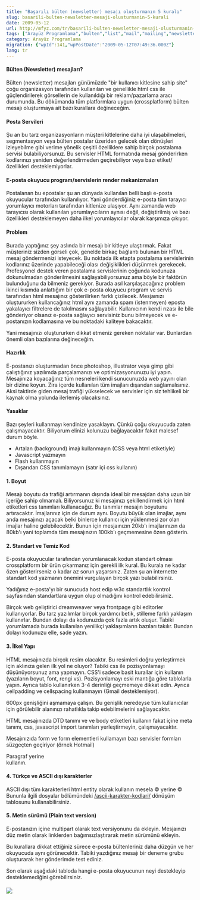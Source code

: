 ```yaml
---
title: "Başarılı bülten (newsletter) mesajı oluşturmanın 5 kuralı"
slug: basarili-bulten-newsletter-mesaji-olusturmanin-5-kurali
date: 2009-05-12
url: http://mfyz.com/tr/basarili-bulten-newsletter-mesaji-olusturmanin-5-kurali/
tags: ["Arayüz Programlama","bulten","list","mail","mailing","newsletter"]
category: Arayüz Programlama
migration: {"wpId":141,"wpPostDate":"2009-05-12T07:49:36.000Z"}
lang: tr
---
```


#### Bülten (Newsletter) mesajları?

Bülten (newsletter) mesajları günümüzde "bir kullanıcı kitlesine sahip site" çoğu organizasyon tarafından kullanılan ve genellikle html css ile güçlendirilerek görsellerin de kullanıldığı bir reklam/pazarlama aracı durumunda. Bu dökümanda tüm platformlara uygun (crossplatform) bülten mesajı oluşturmaya ait bazı kurallara değineceğim.

#### Posta Servileri

Şu an bu tarz organizasyonların müşteri kitlelerine daha iyi ulaşabilmeleri, segmentasyon veya bülten postalar üzeriden gelecek olan dönüşleri izleyebilme gibi verime yönelik çeşitli özelliklere sahip birçok postalama servisi bulabiliyorsunuz. Bu servisler HTML formatında mesaj gönderirken kodlarınızı yeniden değerlendirmeden geçirebiliyor veya bazı etiket/özellikleri desteklemiyorlar.

#### E-posta okuyucu program/servislerin render mekanizmaları

Postalanan bu epostalar şu an dünyada kullanılan belli başlı e-posta okuyucular tarafından kullanılıyor. Yani gönderdiğiniz e-posta tüm tarayıcı yorumlayıcı motorları tarafından kitlenize ulaşıyor. Aynı zamanda web tarayıcısı olarak kullanılan yorumlayıcıların aynısı değil, değiştirilmiş ve bazı özellikleri desteklemeyen daha ilkel yorumlayıcılar olarak karşımıza çıkıyor.

#### Problem

Burada yaptığınız şey aslında bir mesajı bir kitleye ulaştırmak. Fakat müşteriniz sizden görseli çok, genelde birkaç bağlantı bulunan bir HTML mesaj göndermenizi isteyecek. Bu noktada ilk etapta postalama servislerinin kodlarınız üzerinde yapabileceği olası değişiklikleri düşünmek gerekecek. Profesyonel destek veren postalama servislerinin çoğunda kodunuza dokunulmadan gönderilmesini sağlayabiliyorsunuz ama böyle bir faktörün bulunduğunu da bilmeniz gerekiyor. Burada asıl karşılaşacağınız problem ikinci kısımda anlattığım bir çok e-posta okuyucu program ve servis tarafından html mesajınız gösterilirken farklı çizilecek. Mesjaınızı oluştururken kullancağınız html aynı zamanda spam (istenmeyen) eposta yakalayıcı filtrelere de takılmasını sağlayabilir. Kullanıcının kendi rızası ile bile gönderiyor olsanız e-posta sağlayıcı servisiniz bunu bilmeyecek ve e-postanızın kodlamasına ve bu noktadaki kaliteye bakacaktır.

Yani mesajınızı oluştururken dikkat etmeniz gereken noktalar var. Bunlardan önemli olan bazılarına değineceğim.

#### Hazırlık

E-postanızı oluşturmadan önce photoshop, illustrator veya gimp gibi çalıştığınız yazılımda parçalamanızı ve optimizasyonunuzu iyi yapın. Mesajınıza koyacağınız tüm nesneleri kendi sunucunuzda web yayını olan bir dizine koyun. Zira içerde kullanılan tüm imajları dışarıdan sağlamalısınız. Aksi taktirde giden mesaj trafiği yükselecek ve servisler için siz tehlikeli bir kaynak olma yolunda ilerlemiş olacaksınız.

#### Yasaklar

Bazı şeyleri kullanmayı kendinize yasaklayın. Çünkü çoğu okuyucuda zaten çalışmayacaktır. Biliyorum elinizi kolunuzu bağlayacaktır fakat malesef durum böyle.

*   Artalan (background) imajı kullanmayın (CSS veya html etiketiyle)
*   Javascript yazmayın
*   Flash kullanmayın
*   Dışarıdan CSS tanımlamayın (satır içi css kullanın)

#### 1\. Boyut

Mesajı boyutu da trafiği artırmanın dışında ideal bir mesajdan daha uzun bir içeriğe sahip olmamalı. Biliyorsunuz ki mesajınızı şekillendirmek için html etiketleri css tanımları kullanacağız. Bu tanımlar mesajın boyutunu artıracaktır. İmajlarınız için de durum aynı. Boyutu büyük olan imajlar, aynı anda mesajınızı açacak belki binlerce kullanıcı için yüklenmesi zor olan imajlar haline gelebilecektir. Bunun için mesjaınızın 20kb'ı imajlarınızın da 80kb'ı yani toplamda tüm mesajınızın 100kb'ı geçmemesine özen gösterin.

#### 2\. Standart ve Temiz Kod

E-posta okuyucular tarafından yorumlanacak kodun standart olması crossplatform bir ürün çıkarmanız için gerekli ilk kural. Bu kurala ne kadar özen gösterirseniz o kadar az sorun yaşarsınız. Zaten şu an internette standart kod yazmanın önemini vurgulayan birçok yazı bulabilirsiniz.

Yadığınız e-posta'yı bir sunucuda host edip w3c standartlık kontrol sayfasından standartlara uygun olup olmadığını kontrol edebilirsiniz.

Birçok web geliştirici dreamweaver veya frontpage gibi editorler kullanıyorlar. Bu tarz yazılımlar birçok yardımcı betik, stilleme farklı yaklaşım kullanırlar. Bundan dolayı da kodunuzda çok fazla artık oluşur. Tabiki yorumlamada burada kullanılan yenilikçi yaklaşımların bazıları takılır. Bundan dolayı kodunuzu elle, sade yazın.

#### 3\. İlkel Yapı

HTML mesajınızda birçok resim olacaktır. Bu resimleri doğru yerleştirmek için aklınıza gelen ilk yol ne oluyor? Tabiki css ile pozisyonlamayı düşünüyorsunuz ama yapmayın. CSS'i sadece basit kurallar için kullanın (yazıların boyut, font, rengi vs). Pozisyonlamayı eski mantığa göre tablolarla yapın. Ayrıca tablo kullanırken 3-4 derinliği geçmemeye dikkat edin. Ayrıca cellpadding ve cellspacing kullanmayın (Gmail desteklemiyor).

600px genişliğini aşmamaya çalışın. Bu genişlik neredeyse tüm kullanıcılar için görülebilir alanınızı rahatlıkla takip edebilmelerini sağlayacaktır.

HTML mesajınızda DTD tanımı ve <html> ve body etiketleri kullanın fakat içine meta tanımı, css, javascript import tanımları yerleştirmeyin, çalışmayacaktır.

Mesajınızıda form ve form elementleri kullamayın bazı servisler formları süzgeçten geçiriyor (örnek Hotmail)

Paragraf yerine <br> kullanın.

#### 4\. Türkçe ve ASCII dışı karakterler

ASCII dışı tüm karakterleri html entity olarak kullanın mesela © yerine &copy; Bununla ilgili dosyalar bölümündeki [/ascii-karakter-kodlari/](/ascii-karakter-kodlari/) dönüşüm tablosunu kullanabilirsiniz.

#### 5\. Metin sürümü (Plain text version)

E-postanızın içine multipart olarak text versiyonunu da ekleyin. Mesjaınızı düz metin olarak linklerden bağımsızlaştırarak metin sürümünü ekleyin.

Bu kurallara dikkat ettiğiniz sürece e-posta bültenleriniz daha düzgün ve her okuyucuda aynı görünecektir. Tabiki yazdığınız mesajı bir deneme grubu oluşturarak her gönderimde test ediniz.

Son olarak aşağıdaki tabloda hangi e-posta okuyucunun neyi destekleyip desteklemediğini görebilirsiniz.

#### ![](/images/archive/tr/2009/05/email-html-coding-support-table.png)